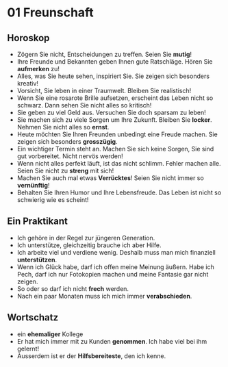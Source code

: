 # 01 Freunschaft

## Horoskop

* Zögern Sie nicht, Entscheidungen zu treffen. Seien Sie **mutig**!
* Ihre Freunde und Bekannten geben Ihnen gute Ratschläge. Hören Sie **aufmerken** zu!
* Alles, was Sie heute sehen, inspiriert Sie. Sie zeigen sich besonders kreativ!
* Vorsicht, Sie leben in einer Traumwelt. Bleiben Sie realistisch!
* Wenn Sie eine rosarote Brille aufsetzen, erscheint das Leben nicht so schwarz. Dann sehen Sie nicht alles so kritisch!
* Sie geben zu viel Geld aus. Versuchen Sie doch sparsam zu leben!
* Sie machen sich zu viele Sorgen um Ihre Zukunft. Bleiben Sie **locker**. Nehmen Sie nicht alles so **ernst**.
* Heute möchten Sie Ihren Freunden unbedingt eine Freude machen. Sie zeigen sich besonders **grosszügig**.
* Ein wichtiger Termin steht an. Machen Sie sich keine Sorgen, Sie sind gut vorbereitet. Nicht nervös werden!
* Wenn nicht alles perfekt läuft, ist das nicht schlimm. Fehler machen alle. Seien Sie nicht zu **streng** mit sich!
* Machen Sie auch mal etwas **Verrücktes**! Seien Sie nicht immer so **vernünftig**!
* Behalten Sie Ihren Humor und Ihre Lebensfreude. Das Leben ist nicht so schwierig wie es scheint!

## Ein Praktikant

* Ich gehöre in der Regel zur jüngeren Generation.
* Ich unterstütze, gleichzeitig brauche ich aber Hilfe.
* Ich arbeite viel und verdiene wenig. Deshalb muss man mich finanziell **unterstützen**.
* Wenn ich Glück habe, darf ich offen meine Meinung äußern. Habe ich Pech, darf ich nur Fotokopien machen und meine Fantasie gar nicht zeigen.
* So oder so darf ich nicht **frech** werden.
* Nach ein paar Monaten muss ich mich immer **verabschieden**.

## Wortschatz

* ein **ehemaliger** Kollege
* Er hat mich immer mit zu Kunden **genommen**. Ich habe viel bei ihm gelernt!
* Ausserdem ist er der **Hilfsbereiteste**, den ich kenne. 



